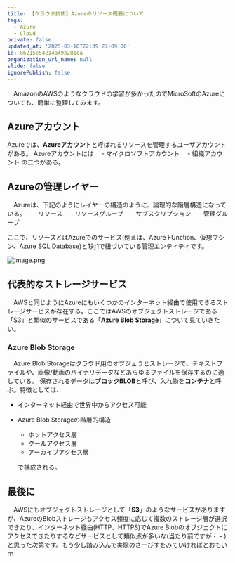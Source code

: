 ```yaml
---
title: 【クラウド技術】Azureのリソース概要について
tags:
  - Azure
  - Cloud
private: false
updated_at: '2025-03-18T22:39:27+09:00'
id: 86215e54214a49b281ea
organization_url_name: null
slide: false
ignorePublish: false
---
```

　AmazonのAWSのようなクラウドの学習が多かったのでMicroSoftのAzureについても、簡単に整理してみます。

## Azureアカウント
Azureでは、**Azureアカウント**と呼ばれるリソースを管理するユーザアカウントがある。
Azureアカウントには
　- マイクロソフトアカウント
　- 組織アカウント
の二つがある。


## Azureの管理レイヤー
　Azureは、下記のようにレイヤーの構造のように、論理的な階層構造になっている。
　- リソース
　- リソースグループ
　- サブスクリプション
　- 管理グループ

ここで、リソースとはAzureでのサービス(例えば、Azure FUnction、仮想マシン、Azure SQL Database)と1対1で紐づいている管理エンティティです。

 ![image.png](https://qiita-image-store.s3.ap-northeast-1.amazonaws.com/0/381629/d3dd5e68-300f-4ddf-9561-f2a235378cf6.png)


## 代表的なストレージサービス
　AWSと同じようにAzureにもいくつかのインターネット経由で使用できるストレージサービスが存在する。ここではAWSのオブジェクトストレージである「S3」と類似のサービスである「**Azure Blob Storage**」について見ていきたい。
 ### Azure Blob Storage
 　Azure Blob Storageはクラウド用のオブジェうとストレージで、テキストファイルや、画像/動画のバイナリデータなどあらゆるファイルを保存するのに適している。
  保存されるデータは**ブロックBLOB**と呼び、入れ物を**コンテナ**と呼ぶ。特徴としては、
  - インターネット経由で世界中からアクセス可能
  - Azure Blob Storageの階層的構造
      - ホットアクセス層
      - クールアクセス層
      - アーカイブアクセス層

    で構成される。

## 最後に
　AWSにもオブジェクトストレージとして「**S3**」のようなサービスがありますが、AzureのBlobストレージもアクセス頻度に応じて複数のストレージ層が選択できたり、インターネット経由(HTTP、HTTPS)でAzure Blobのオブジェクトにアクセスできたりするなどサービスとして類似点が多いな(当たり前ですが・・)と思った次第です。もう少し踏み込んで実際のさーびすをみていければとおもいｍ

    
      
        
